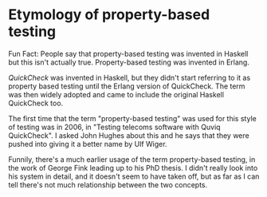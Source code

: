 # Etymology of property-based testing

Fun Fact: People say that property-based testing was invented in Haskell but this isn't actually true.
Property-based testing was invented in Erlang.

*QuickCheck* was invented in Haskell, but they didn't start referring to it as property based testing until the Erlang version of QuickCheck.
The term was then widely adopted and came to include the original Haskell QuickCheck too.

The first time that the term "property-based testing" was used for this style of testing was in 2006, in "Testing telecoms software with Quviq QuickCheck".
I asked John Hughes about this and he says that they were pushed into giving it a better name by Ulf Wiger.

Funnily, there's a much earlier usage of the term property-based testing, in the work of George Fink leading up to his PhD thesis. I didn't really look into his system in detail, and it doesn't seem to have taken off, but as far as I can tell there's not much relationship between the two concepts.
